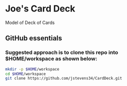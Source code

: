 # Joe's Card Deck
Model of Deck of Cards

## GitHub essentials
### Suggested approach is to clone this repo into $HOME/workspace as shown below:
```bash
mkdir -p $HOME/workspace
cd $HOME/workspace
git clone https://github.com/jstevens34/CardDeck.git
```
